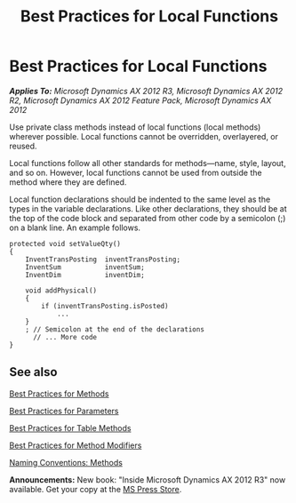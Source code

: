 ﻿---
title: Best Practices for Local Functions
TOCTitle: Local Functions
ms:assetid: e743b32a-543a-4d61-9ce3-0aa472705e15
ms:mtpsurl: https://msdn.microsoft.com/en-us/library/Aa881716(v=AX.60)
ms:contentKeyID: 35253223
ms.date: 05/18/2015
mtps_version: v=AX.60
---

# Best Practices for Local Functions 


_**Applies To:** Microsoft Dynamics AX 2012 R3, Microsoft Dynamics AX 2012 R2, Microsoft Dynamics AX 2012 Feature Pack, Microsoft Dynamics AX 2012_

Use private class methods instead of local functions (local methods) wherever possible. Local functions cannot be overridden, overlayered, or reused.

Local functions follow all other standards for methods—name, style, layout, and so on. However, local functions cannot be used from outside the method where they are defined.

Local function declarations should be indented to the same level as the types in the variable declarations. Like other declarations, they should be at the top of the code block and separated from other code by a semicolon (;) on a blank line. An example follows.

    protected void setValueQty()
    {
        InventTransPosting  inventTransPosting;
        InventSum           inventSum;
        InventDim           inventDim;
    
        void addPhysical()
        {
            if (inventTransPosting.isPosted)
                ...
        }
        ; // Semicolon at the end of the declarations
          // ... More code
    }

## See also

[Best Practices for Methods](best-practices-for-methods.md)

[Best Practices for Parameters](best-practices-for-parameters.md)

[Best Practices for Table Methods](best-practices-for-table-methods.md)

[Best Practices for Method Modifiers](best-practices-for-method-modifiers.md)

[Naming Conventions: Methods](naming-conventions-methods.md)

  
**Announcements:** New book: "Inside Microsoft Dynamics AX 2012 R3" now available. Get your copy at the [MS Press Store](https://www.microsoftpressstore.com/store/inside-microsoft-dynamics-ax-2012-r3-9780735685109).


